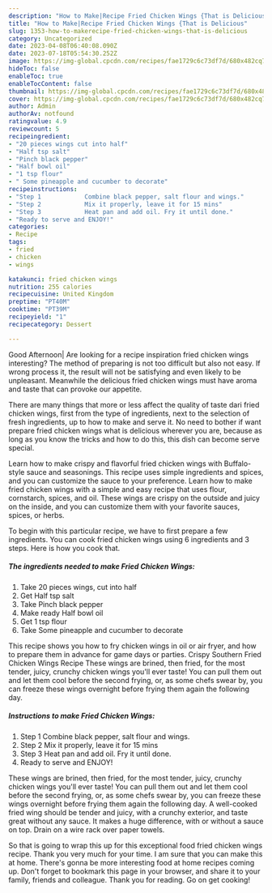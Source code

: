 ```yaml
---
description: "How to Make|Recipe Fried Chicken Wings {That is Delicious"
title: "How to Make|Recipe Fried Chicken Wings {That is Delicious"
slug: 1353-how-to-makerecipe-fried-chicken-wings-that-is-delicious
category: Uncategorized
date: 2023-04-08T06:40:08.090Z
date: 2023-07-18T05:54:30.252Z
image: https://img-global.cpcdn.com/recipes/fae1729c6c73df7d/680x482cq70/fried-chicken-wings-recipe-main-photo.jpg
hideToc: false
enableToc: true
enableTocContent: false
thumbnail: https://img-global.cpcdn.com/recipes/fae1729c6c73df7d/680x482cq70/fried-chicken-wings-recipe-main-photo.jpg
cover: https://img-global.cpcdn.com/recipes/fae1729c6c73df7d/680x482cq70/fried-chicken-wings-recipe-main-photo.jpg
author: Admin
authorAv: notfound
ratingvalue: 4.9
reviewcount: 5
recipeingredient:
- "20 pieces wings cut into half"
- "Half tsp salt"
- "Pinch black pepper"
- "Half bowl oil"
- "1 tsp flour"
- " Some pineapple and cucumber to decorate"
recipeinstructions:
- "Step 1            Combine black pepper, salt flour and wings."
- "Step 2            Mix it properly, leave it for 15 mins"
- "Step 3            Heat pan and add oil. Fry it until done."
- "Ready to serve and ENJOY!"
categories:
- Recipe
tags:
- fried
- chicken
- wings

katakunci: fried chicken wings 
nutrition: 255 calories
recipecuisine: United Kingdom
preptime: "PT40M"
cooktime: "PT39M"
recipeyield: "1"
recipecategory: Dessert

---
```



Good Afternoon| Are looking for a recipe inspiration fried chicken wings interesting? The method of preparing is not too difficult but also not easy. If wrong process it, the result will not be satisfying and even likely to be unpleasant. Meanwhile the delicious fried chicken wings must have aroma and taste that can provoke our appetite.






There are many things that more or less affect the quality of taste dari fried chicken wings, first from the type of ingredients, next to the selection of fresh ingredients, up to how to make and serve it. No need to bother if want prepare fried chicken wings what is delicious wherever you are, because as long as you know the tricks and how to do this, this dish can become serve special.


Learn how to make crispy and flavorful fried chicken wings with Buffalo-style sauce and seasonings. This recipe uses simple ingredients and spices, and you can customize the sauce to your preference. Learn how to make fried chicken wings with a simple and easy recipe that uses flour, cornstarch, spices, and oil. These wings are crispy on the outside and juicy on the inside, and you can customize them with your favorite sauces, spices, or herbs.


To begin with this particular recipe, we have to first prepare a few ingredients. You can cook fried chicken wings using 6 ingredients and 3 steps. Here is how you cook that.

<!--inarticleads1-->

##### The ingredients needed to make Fried Chicken Wings:

1. Take 20 pieces wings, cut into half
1. Get Half tsp salt
1. Take Pinch black pepper
1. Make ready Half bowl oil
1. Get 1 tsp flour
1. Take  Some pineapple and cucumber to decorate


This recipe shows you how to fry chicken wings in oil or air fryer, and how to prepare them in advance for game days or parties. Crispy Southern Fried Chicken Wings Recipe These wings are brined, then fried, for the most tender, juicy, crunchy chicken wings you&#39;ll ever taste! You can pull them out and let them cool before the second frying, or, as some chefs swear by, you can freeze these wings overnight before frying them again the following day. 

<!--inarticleads2-->

##### Instructions to make Fried Chicken Wings:

1. Step 1            Combine black pepper, salt flour and wings.
1. Step 2            Mix it properly, leave it for 15 mins
1. Step 3            Heat pan and add oil. Fry it until done.
1. Ready to serve and ENJOY!

These wings are brined, then fried, for the most tender, juicy, crunchy chicken wings you&#39;ll ever taste! You can pull them out and let them cool before the second frying, or, as some chefs swear by, you can freeze these wings overnight before frying them again the following day. A well-cooked fried wing should be tender and juicy, with a crunchy exterior, and taste great without any sauce. It makes a huge difference, with or without a sauce on top. Drain on a wire rack over paper towels. 

So that is going to wrap this up for this exceptional food fried chicken wings recipe. Thank you very much for your time. I am sure that you can make this at home. There's gonna be more interesting food at home recipes coming up. Don't forget to bookmark this page in your browser, and share it to your family, friends and colleague. Thank you for reading. Go on get cooking!
